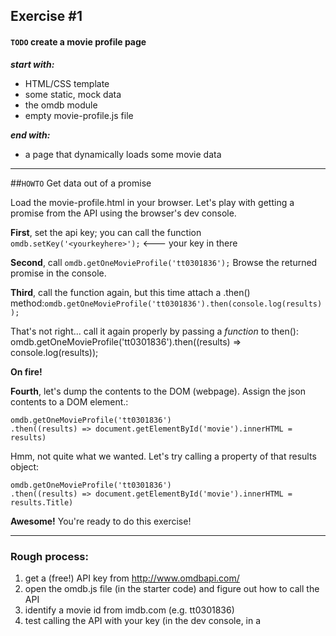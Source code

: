 ## Exercise #1
#### `TODO` create a movie profile page

***start with:***
- HTML/CSS template
- some static, mock data
- the omdb module
- empty movie-profile.js file

***end with:***
- a page that dynamically loads some movie data

---

##`HOWTO` Get data out of a promise

Load the movie-profile.html in your browser. Let's play with getting a promise from the API using the browser's dev console.

**First**, set the api key; you can call the function `omdb.setKey('<yourkeyhere>');` <--- your key in there

**Second**, call `omdb.getOneMovieProfile('tt0301836');` Browse the returned promise in the console.

**Third**, call the function again, but this time attach a .then() method:`omdb.getOneMovieProfile('tt0301836').then(console.log(results));`

That's not right... call it again properly by passing a *function* to then(): omdb.getOneMovieProfile('tt0301836').then((results) => console.log(results));

**On fire!**

**Fourth**, let's dump the contents to the DOM (webpage). Assign the json contents to a DOM element.: 

```
omdb.getOneMovieProfile('tt0301836')
.then((results) => document.getElementById('movie').innerHTML = results)
```

Hmm, not quite what we wanted. Let's try calling a property of that results object:

```
omdb.getOneMovieProfile('tt0301836')
.then((results) => document.getElementById('movie').innerHTML = results.Title)
```

**Awesome!** You're ready to do this exercise!

---



### Rough process:

1. get a (free!) API key from http://www.omdbapi.com/
2. open the omdb.js file (in the starter code) and figure out how to call the API
3. identify a movie id from imdb.com (e.g. tt0301836)
4. test calling the API with your key (in the dev console, in a <script> tag, or in a js file)
5. put this calling code into the (empty) movie-profile.js file
6. you get a promise back from omdb.js; chain a method to this promise and test it with console.log(), just to test it out
7. figure out the names of the properties on the javascript object that the API gives you; you will need to call these properties to pass them into the HTML page
8. replace that console.log() with a function that assigns the value of a movie object property to an HTML element (write the data to the DOM property document.getElementById('movie').innerHTML) 
9. generalize this; pass the movie object properties to several DOM elements in the webpage
10. ???
11. Profit!
